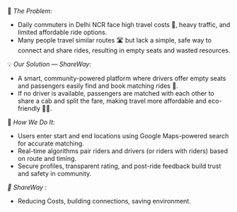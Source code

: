 🚦 *The Problem:*  

- Daily commuters in Delhi NCR face high travel costs 💸, heavy traffic, and limited affordable ride options. 
- Many people travel similar routes 🛣 but lack a simple, safe way to connect and share rides, resulting in empty seats and wasted resources.

💡 *Our Solution — ShareWay:*  

  - A smart, community-powered platform where drivers offer empty seats and passengers easily find and book matching rides 🚗.
- If no driver is available, passengers are matched with each other to share a cab and split the fare, making travel more affordable and eco-friendly 👨🏻.

🚗 *How We Do It:*  

  - Users enter start and end locations using Google Maps-powered search for accurate matching.
  - Real-time algorithms pair riders and drivers (or riders with riders) based on route and timing.
- Secure profiles, transparent rating, and post-ride feedback build trust and safety in community.

*🌱 ShareWay :*
- Reducing Costs, building connections, saving environment.
